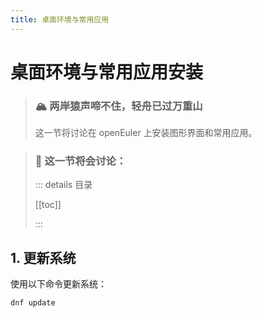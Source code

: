 ```yaml
---
title: 桌面环境与常用应用
---
```


# 桌面环境与常用应用安装

> ### 🏔 两岸猿声啼不住，轻舟已过万重山
>
> 这一节将讨论在 openEuler 上安装图形界面和常用应用。

> ### 🔖 这一节将会讨论：
>
> ::: details 目录
>
> [[toc]]
>
> :::

## 1. 更新系统

使用以下命令更新系统：

```sh
dnf update
```

